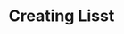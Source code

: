 ---
title: Creating Lisst
layout: post
summary: How combining a hobby project, Sinatra, and a quest for design simplicity turned out to be a lot of fun.
---